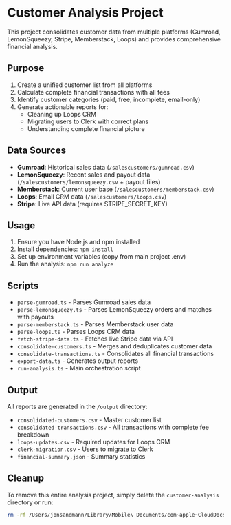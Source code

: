 # Customer Analysis Project

This project consolidates customer data from multiple platforms (Gumroad, LemonSqueezy, Stripe, Memberstack, Loops) and provides comprehensive financial analysis.

## Purpose

1. Create a unified customer list from all platforms
2. Calculate complete financial transactions with all fees
3. Identify customer categories (paid, free, incomplete, email-only)
4. Generate actionable reports for:
   - Cleaning up Loops CRM
   - Migrating users to Clerk with correct plans
   - Understanding complete financial picture

## Data Sources

- **Gumroad**: Historical sales data (`/salescustomers/gumroad.csv`)
- **LemonSqueezy**: Recent sales and payout data (`/salescustomers/lemonsqueezy.csv` + payout files)
- **Memberstack**: Current user base (`/salescustomers/memberstack.csv`)
- **Loops**: Email CRM data (`/salescustomers/loops.csv`)
- **Stripe**: Live API data (requires STRIPE_SECRET_KEY)

## Usage

1. Ensure you have Node.js and npm installed
2. Install dependencies: `npm install`
3. Set up environment variables (copy from main project .env)
4. Run the analysis: `npm run analyze`

## Scripts

- `parse-gumroad.ts` - Parses Gumroad sales data
- `parse-lemonsqueezy.ts` - Parses LemonSqueezy orders and matches with payouts
- `parse-memberstack.ts` - Parses Memberstack user data
- `parse-loops.ts` - Parses Loops CRM data
- `fetch-stripe-data.ts` - Fetches live Stripe data via API
- `consolidate-customers.ts` - Merges and deduplicates customer data
- `consolidate-transactions.ts` - Consolidates all financial transactions
- `export-data.ts` - Generates output reports
- `run-analysis.ts` - Main orchestration script

## Output

All reports are generated in the `/output` directory:
- `consolidated-customers.csv` - Master customer list
- `consolidated-transactions.csv` - All transactions with complete fee breakdown
- `loops-updates.csv` - Required updates for Loops CRM
- `clerk-migration.csv` - Users to migrate to Clerk
- `financial-summary.json` - Summary statistics

## Cleanup

To remove this entire analysis project, simply delete the `customer-analysis` directory or run:
```bash
rm -rf /Users/jonsandmann/Library/Mobile\ Documents/com~apple~CloudDocs/Projects/powerui/customer-analysis
```